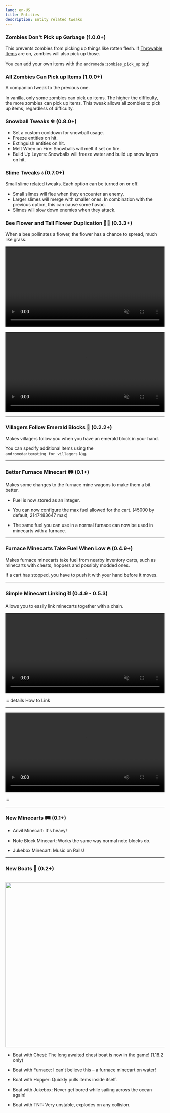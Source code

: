 ```yaml
---
lang: en-US
title: Entities
description: Entity related tweaks
---
```


### Zombies Don't Pick up Garbage (1.0.0+)

This prevents zombies from picking up things like rotten flesh. If [Throwable Items](/mechanics/#throwable-items-🥏-0-5-0) are on, zombies will also pick up those.

You can add your own items with the `andromeda:zombies_pick_up` tag!

### All Zombies Can Pick up Items (1.0.0+)

A companion tweak to the previous one. 

In vanilla, only some zombies can pick up items. The higher the difficulty, the more zombies can pick up items. This tweak allows all zombies to pick up items, regardless of difficulty.

### Snowball Tweaks ❄ (0.8.0+)

* Set a custom cooldown for snowball usage.
* Freeze entities on hit.
* Extinguish entities on hit.
* Melt When on Fire: Snowballs will melt if set on fire.
* Build Up Layers: Snowballs will freeze water and build up snow layers on hit.

### Slime Tweaks 💧 (0.7.0+)

Small slime related tweaks. Each option can be turned on or off.

* Small slimes will flee when they encounter an enemy.
* Larger slimes will merge with smaller ones. In combination with the previous option, this can cause some havoc.
* Slimes will slow down enemies when they attack.

### Bee Flower and Tall Flower Duplication 🌺🐝 (0.3.3+)

When a bee pollinates a flower, the flower has a chance to spread, much like grass.

<video style="display: block; margin-left: auto; margin-right: auto; max-width: 100%;" width="520" muted autoplay loop>
  <source src="/videos/bee_flowers.webm" type="video/mp4">
  Your browser does not support the video tag.
</video>
<br/>
<video style="display: block; margin-left: auto; margin-right: auto; max-width: 100%;" width="520" muted autoplay loop>
  <source src="/videos/bee_double_flowers.webm" type="video/mp4">
  Your browser does not support the video tag.
</video>

***
### Villagers Follow Emerald Blocks 💎 (0.2.2+)

Makes villagers follow you when you have an emerald block in your hand.

You can specify additional items using the `andromeda:tempting_for_villagers` tag.

***
### Better Furnace Minecart 🛤️ (0.1+)

Makes some changes to the furnace mine wagons to make them a bit better.

- Fuel is now stored as an integer.

- You can now configure the max fuel allowed for the cart. (45000 by default, 2147483647 max)

- The same fuel you can use in a normal furnace can now be used in minecarts with a furnace.

***
### Furnace Minecarts Take Fuel When Low 🔥 (0.4.9+)

Makes furnace minecarts take fuel from nearby inventory carts, such as minecarts with chests, hoppers and possibly modded ones.

If a cart has stopped, you have to push it with your hand before it moves.

***
### Simple Minecart Linking ⛓ (0.4.9 - 0.5.3)

Allows you to easily link minecarts together with a chain.

<video style="display: block; margin-left: auto; margin-right: auto; max-width: 100%;" width="520" muted autoplay loop>
  <source src="/videos/cart_linking.webm" type="video/mp4">
  Your browser does not support the video tag.
</video>

::: details How to Link

***

<video style="display: block; margin-left: auto; margin-right: auto; max-width: 100%;" width="520" controls>
  <source src="/videos/linking.webm" type="video/mp4">
  Your browser does not support the video tag.
</video>

:::

***
### New Minecarts 🛤️ (0.1+)

- Anvil Minecart: It's heavy!

- Note Block Minecart: Works the same way normal note blocks do.

- Jukebox Minecart: Music on Rails!

***
### New Boats 🛶 (0.2+)

<br/>
<img style="display: block; margin-left: auto; margin-right: auto;" src="/images/boats.webp" width="520">

* Boat with Chest: The long awaited chest boat is now in the game! (1.18.2 only)

* Boat with Furnace: I can't believe this – a furnace minecart on water!

* Boat with Hopper: Quickly pulls items inside itself.

* Boat with Jukebox: Never get bored while sailing across the ocean again!

* Boat with TNT: Very unstable, explodes on any collision.
